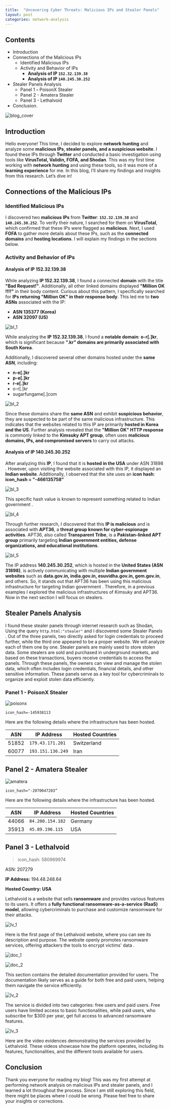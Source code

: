 ```yaml
---
title:  "Uncovering Cyber Threats: Malicious IPs and Stealer Panels"
layout: post
categories: network-analysis
---
```


## Contents

- Introduction
- Connections of the Malicious IPs
  - Identified Malicious IPs
  - Activity and Behavior of IPs
    - **Analysis of IP `152.32.139.38`**
    - **Analysis of IP `140.245.30.252`** 
- Stealer Panels Analysis
  - Panel 1 **-** PoisonX Stealer
  - Panel 2 - Amatera Stealer
  - Panel 3 - Lethalvoid
- Conclusion.

![blog_cover](https://github.com/user-attachments/assets/27222411-c859-45cc-8bdc-ec7f2db8b1d2)

## Introduction

Hello everyone! This time, I decided to explore **network hunting** and analyze some **malicious IPs, stealer panels, and a suspicious website**.
I found these IPs through **Twitter** and conducted a basic investigation using tools like **VirusTotal, Validin, FOFA, and Shodan**. This was my first time working with **network hunting** and using these tools, so it was more of a **learning experience** for me.
In this blog, I’ll share my findings and insights from this research. Let’s dive in!

## Connections of the Malicious IPs

### Identified Malicious IPs

I discovered two **malicious IPs** from **Twitter**: **`152.32.139.38`** and **`140.245.30.252`**. To verify their nature, I searched for them on **VirusTotal**, which confirmed that these IPs were flagged as **malicious**.
Next, I used **FOFA** to gather more details about these IPs, such as the **connected domains** and **hosting locations**. I will explain my findings in the sections below.

### Activity and Behavior of IPs

#### **Analysis of IP 152.32.139.38**

  While analyzing **IP 152.32.139.38**, I found a connected **domain** with the title **"Bad Request!"**. Additionally, all other linked domains displayed            **"Million OK !!!!"** in their body content.
  Curious about this pattern, I specifically searched for **IPs returning "Million OK" in their response body**. This led me to **two ASNs** associated with the IP:

  - **ASN 135377 (Korea)**
  - **ASN 32097 (US)**

  ![bl_1](https://github.com/user-attachments/assets/1a1dd64f-9ad3-474c-9097-812ba6cfc3db)

  While analyzing the **IP 152.32.139.38**, I found a **notable domain**: **o-r[.]kr**, which is significant because **".kr" domains are primarily associated with    South Korea**.

  Additionally, I discovered several other domains hosted under the **same ASN**, including:

  - **n-e[.]kr**
  - **p-e[.]kr**
  - **r-e[.]kr**
  - o-r[.]kr
  - sugarfungame[.]com

  ![bl_2](https://github.com/user-attachments/assets/a54fa542-ab6c-4545-ab4c-cf972f915e2e)

  Since these domains share the **same ASN** and exhibit **suspicious behavior**, they are suspected to be part of the same malicious infrastructure.
This indicates that the websites related to this IP are primarily **hosted in Korea and the US**.
Further analysis revealed that the **"Million OK" HTTP response** is commonly linked to the **Kimsuky APT group**, often uses **malicious domains, IPs, and compromised servers** to carry out attacks.

#### **Analysis of IP 140.245.30.252**

After analyzing this **IP**, I found that it is **hosted in the USA** under ASN 31898 . However, upon visiting the website associated with this IP, it displayed an **Indian website**.
Additionally, I observed that the site uses an **icon hash**:
**icon_hash = "-466135758"**

![bl_3](https://github.com/user-attachments/assets/f94fe9c0-618f-42b9-8d17-2b361991025c)

This specific hash value is known to represent something related to Indian government .

![bl_4](https://github.com/user-attachments/assets/042d078c-edc8-4cf4-86f0-6785dad0441c)

Through further research, I discovered that this **IP is malicious** and is associated with **APT36**, a **threat group known for cyber-espionage activities**.
APT36, also called **Transparent Tribe**, is a **Pakistan-linked APT group** primarily targeting **Indian government entities, defense organizations, and educational institutions**.

![bl_5](https://github.com/user-attachments/assets/db94f0c4-cd80-4858-b4ff-14838cabc4ae)

The IP address **140.245.30.252**, which is hosted in the **United States (ASN 31898)**, is actively communicating with multiple **Indian government websites** such as **data.gov.in, india.gov.in, esuvidha.gov.in, gem.gov.in**, and others. So, it stands out that APT36 has been using this malicious infrastructure for targeting Indian government .
Therefore, in a previous examples I explored the malicious infrastructures of Kimsuky and APT36.
Now in the next section I will focus on stealers.

## Stealer Panels Analysis

I found these stealer panels through internet research such as Shodan, Using the query `http.html:"stealer"` and I discovered some Stealer Panels . Out of the three panels, two directly asked for login credentials to proceed further, while the third one appeared to be a proper website. We will analyze each of them one by one.
Stealer panels are mainly used to store stolen data. Some stealers are sold and purchased in underground markets, and based on these transactions, buyers receive credentials to access the panels. Through these panels, the owners can view and manage the stolen data, which often includes login credentials, financial details, and other sensitive information. These panels serve as a key tool for cybercriminals to organize and exploit stolen data efficiently.


### Panel 1 - PoisonX Stealer

![poisonx](https://github.com/user-attachments/assets/afa82556-345c-4059-9a87-6e258ca6b307)

`icon_hash=-145938113` 

Here are the following details where the infrastructure has been hosted.

| **ASN** | **IP Address** | **Hosted Countries** |
| --- | --- | --- |
| 51852 | `179.43.171.201` | Switzerland |
| 60077 | `193.151.136.249` | Iran |



## **Panel 2 -** Amatera Stealer

![amatera](https://github.com/user-attachments/assets/81ba59a2-fef0-4923-aab4-fa3e6092ae58)

`icon_hash="-2070047203”`

Here are the following details where the infrastructure has been hosted.

| **ASN** | **IP Address** | **Hosted Countries** |
| --- | --- | --- |
| 44066 | `84.200.154.182` | Germany  |
| 35913 | `45.89.196.115` | USA |



## **Panel 3 - L**ethalvoid

> icon_hash: 580969974
> 

ASN: 207279

**IP Address:** 194.48.248.64

**Hosted Country: USA**

Lethalvoid is a website that sells **ransomware** and provides various features to its users. It offers a **fully functional ransomware-as-a-service (RaaS) model**, allowing cybercriminals to purchase and customize ransomware for their attacks.

![lv_1](https://github.com/user-attachments/assets/137f1b93-8605-4786-a33c-6c687f0903ef)

Here is the first page of the Lethalvoid website, where you can see its description and purpose. The website openly promotes ransomware services, offering attackers the tools to encrypt victims' data .

![doc_1](https://github.com/user-attachments/assets/eb05f6fe-c880-4438-ba7e-0fac16fd24a4)

![doc_2](https://github.com/user-attachments/assets/7419747f-d8bd-4c1a-bbbc-0f3c2f024966)

This section contains the detailed documentation provided for users. The documentation likely serves as a guide for both free and paid users, helping them navigate the service efficiently.

![lv_2](https://github.com/user-attachments/assets/07aaf854-1e05-4278-a522-58245ea36c1c)

The service is divided into two categories: free users and paid users. Free users have limited access to basic functionalities, while paid users, who subscribe for $300 per year, get full access to advanced ransomware features.

![lv_3](https://github.com/user-attachments/assets/a9aad493-3dc7-46be-9218-769e42d371ba)

Here are the video evidences demonstrating the services provided by Lethalvoid. These videos showcase how the platform operates, including its features, functionalities, and the different tools available for users.

## Conclusion

Thank you everyone for reading my blog! This was my first attempt at performing network analysis on malicious IPs and stealer panels, and I learned a lot throughout the process. Since I am still exploring this field, there might be places where I could be wrong. Please feel free to share your insights or corrections.



